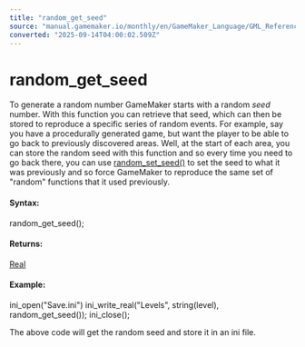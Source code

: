 ```yaml
---
title: "random_get_seed"
source: "manual.gamemaker.io/monthly/en/GameMaker_Language/GML_Reference/Maths_And_Numbers/Number_Functions/random_get_seed.htm"
converted: "2025-09-14T04:00:02.509Z"
---
```


# random\_get\_seed

To generate a random number GameMaker starts with a random _seed_ number. With this function you can retrieve that seed, which can then be stored to reproduce a specific series of random events. For example, say you have a procedurally generated game, but want the player to be able to go back to previously discovered areas. Well, at the start of each area, you can store the random seed with this function and so every time you need to go back there, you can use [random\_set\_seed()](random_set_seed.md) to set the seed to what it was previously and so force GameMaker to reproduce the same set of "random" functions that it used previously.

#### Syntax:

random\_get\_seed();

#### Returns:

[Real](../../../GML_Overview/Data_Types.md)

#### Example:

ini\_open("Save.ini")
ini\_write\_real("Levels", string(level), random\_get\_seed());
ini\_close();

The above code will get the random seed and store it in an ini file.